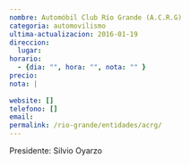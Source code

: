 ```yaml
---
nombre: Automóbil Club Río Grande (A.C.R.G)
categoria: automovilismo
ultima-actualizacion: 2016-01-19
direccion: 
  lugar: 
horario: 
  - {dia: "", hora: "", nota: "" }
precio: 
nota: | 
  
website: []
telefono: []
email: 
permalink: /rio-grande/entidades/acrg/
---
```


Presidente: Silvio Oyarzo